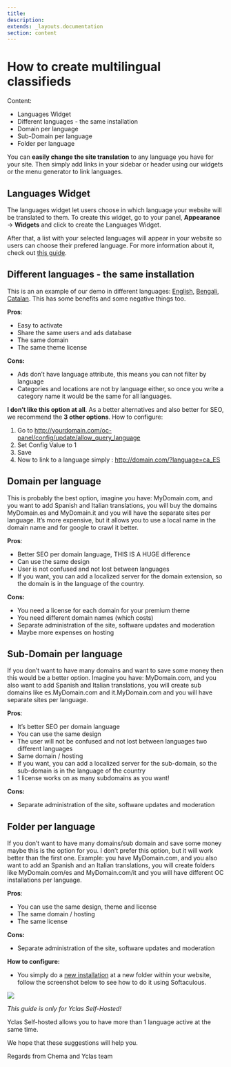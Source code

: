 ```yaml
---
title:
description:
extends: _layouts.documentation
section: content
---
```


# How to create multilingual classifieds

Content:
- Languages Widget
- Different languages - the same installation
- Domain per language
- Sub-Domain per language
- Folder per language

You can  **easily change the site translation**  to any language you have for your site. Then simply add links in your sidebar or header using our widgets or the menu generator to link languages.

## Languages Widget

The languages widget let users choose in which language your website will be translated to them. To create this widget, go to your panel,  **Appearance**  ->  **Widgets**  and click to create the Languages Widget.

After that, a list with your selected languages will appear in your website so users can choose their prefered language. For more information about it, check out  [this guide](https://docs.yclas.com/languages-widget/).

## Different languages - the same installation

This is an an example of our demo in different languages:  [English](http://demo.yclas.com/?language=en_EN), [Bengali](http://demo.yclas.com/?language=bn_BD), [Catalan](http://demo.yclas.com/?language=ca_ES). This has some benefits and some negative things too.

**Pros**:

- Easy to activate
- Share the same users and ads database
- The same domain
- The same theme license

**Cons:**

- Ads don’t have language attribute, this means you can not filter by language
- Categories and locations are not by language either, so once you write a category name it would be the same for all languages.

**I don’t like this option at all**. As a better alternatives and also better for SEO, we recommend the  **3 other options**. How to configure:

1.  Go to http://yourdomain.com/oc-panel/config/update/allow_query_language
2.  Set Config Value to 1
3.  Save
4.  Now to link to a language simply : http://domain.com/?language=ca_ES

  

## Domain per language

This is probably the best option, imagine you have: MyDomain.com, and you want to add Spanish and Italian translations, you will buy the domains MyDomain.es and MyDomain.it and you will have the separate sites per language. It’s more expensive, but it allows you to use a local name in the domain name and for google to crawl it better.

**Pros**:

- Better SEO per domain language, THIS IS A HUGE difference
- Can use the same design
- User is not confused and not lost between languages
- If you want, you can add a localized server for the domain extension, so the domain is in the language of the country.

**Cons:**

- You need a license for each domain for your premium theme
- You need different domain names (which costs)
- Separate administration of the site, software updates and moderation
- Maybe more expenses on hosting

  

## Sub-Domain per language

If you don’t want to have many domains and want to save some money then this would be a better option. Imagine you have: MyDomain.com, and you also want to add Spanish and Italian translations, you will create sub domains like es.MyDomain.com and it.MyDomain.com and you will have separate sites per language.

**Pros**:

- It’s better SEO per domain language
- You can use the same design
- The user will not be confused and not lost between languages two different languages
- Same domain / hosting
- If you want, you can add a localized server for the sub-domain, so the sub-domain is in the language of the country
- 1 license works on as many subdomains as you want!

**Cons:**

- Separate administration of the site, software updates and moderation

  

## Folder per language

If you don’t want to have many domains/sub domain and save some money maybe this is the option for you. I don’t prefer this option, but it will work better than the first one. Example: you have MyDomain.com, and you also want to add an Spanish and an Italian translations, you will create folders like MyDomain.com/es and MyDomain.com/it and you will have different OC installations per language.

**Pros**:

- You can use the same design, theme and license
- The same domain / hosting
- The same license

**Cons:**

- Separate administration of the site, software updates and moderation

**How to configure:**

- You simply do a  [new installation](https://docs.yclas.com/install-self-hosted/)  at a new folder within your website, follow the screenshot below to see how to do it using Softaculous.

![](/assets/images/multilingual%20(1).png)


*This guide is only for Yclas Self-Hosted!*

Yclas Self-hosted allows you to have more than 1 language active at the same time.

We hope that these suggestions will help you. 

Regards from Chema and Yclas team
